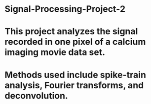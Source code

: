 # Signal-Processing-Project-2
# This project analyzes the signal recorded in one pixel of a calcium imaging movie data set. 
# Methods used include spike-train analysis, Fourier transforms, and deconvolution.
